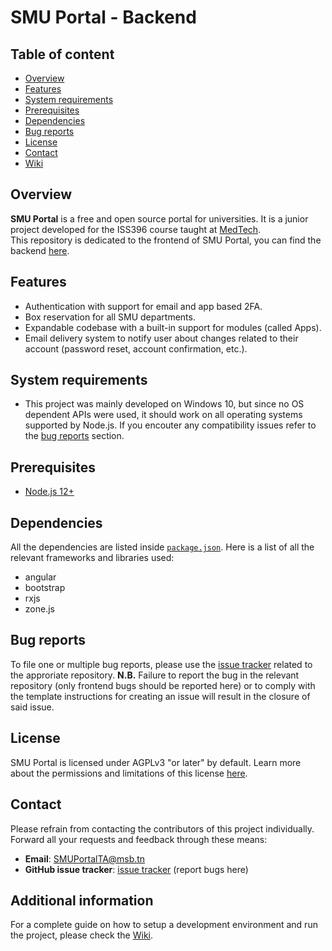 # SMU Portal - Backend


## Table of content

* [Overview](#overview)
* [Features](#features)
* [System requirements](#system-requirements)
* [Prerequisites](#prerequisites)
* [Dependencies](#dependencies)
* [Bug reports](#bug-reports)
* [License](#license)
* [Contact](#contact)
* [Wiki][wiki]

## Overview

**SMU Portal** is a free and open source portal for universities. 
It is a junior project developed for the ISS396 course taught at [MedTech](http://www.medtech.tn/).    
This repository is dedicated to the frontend of SMU Portal, you can find the backend [here](https://github.com/MedTech-CS321/smuportal-backend).

## Features
- Authentication with support for email and app based 2FA.
- Box reservation for all SMU departments.
- Expandable codebase with a built-in support for modules (called Apps).
- Email delivery system to notify user about changes related to their account (password reset, account confirmation, etc.).

## System requirements

- This project was mainly developed on Windows 10, but since no OS dependent APIs were used, it should work on all operating systems supported by Node.js. If you encouter any compatibility issues refer to the [bug reports](#bug-reports) section.

## Prerequisites

- [Node.js 12+](https://nodejs.org/en/download/)

## Dependencies

All the dependencies are listed inside [`package.json`][package.json]. Here is a list of all the relevant frameworks and libraries used:
- angular
- bootstrap
- rxjs
- zone.js

## Bug reports

To file one or multiple bug reports, please use the [issue tracker][issue-tracker] related to the approriate repository.
**N.B.** Failure to report the bug in the relevant repository (only frontend bugs should be reported here) or to comply with the template instructions for creating an issue will result in the closure of said issue.
## License

SMU Portal is licensed under AGPLv3 "or later" by default. Learn more about the permissions and limitations of this license [here](https://github.com/MedTech-CS321/smuportal-backend/blob/master/LICENSE).

## Contact

Please refrain from contacting the contributors of this project individually. Forward all your requests and feedback through these means:

- **Email**: <SMUPortalTA@msb.tn>
- **GitHub issue tracker**: [issue tracker][issue-tracker] (report bugs here)

## Additional information
For a complete guide on how to setup a development environment and run the project, please check the [Wiki][wiki].

[issue-tracker]: https://github.com/MedTech-CS321/smuportal-frontend/issues
[package.json]: https://github.com/MedTech-CS321/smuportal-frontend/blob/master/package.json
[Wiki]: https://github.com/MedTech-CS321/smuportal-frontend/wiki
